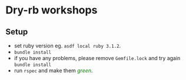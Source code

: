 # Dry-rb workshops
## Setup
- set ruby version eg. `asdf local ruby 3.1.2`.
- `bundle install`
- if you have any problems, please remove `Gemfile.lock` and try again `bundle install`
- run `rspec` and make them <span style="color:green">*green*</span>.
